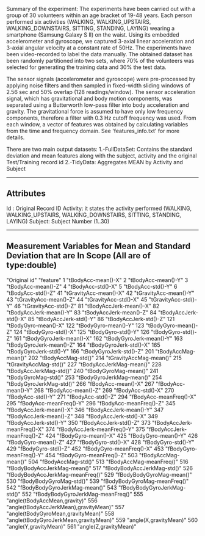 Summary of the experiment:
The experiments have been carried out with a group of 30 volunteers within an age bracket of 19-48 years. Each person performed six activities (WALKING, WALKING_UPSTAIRS, WALKING_DOWNSTAIRS, SITTING, STANDING, LAYING) wearing a smartphone (Samsung Galaxy S II) on the waist. Using its embedded accelerometer and gyroscope, we captured 3-axial linear acceleration and 3-axial angular velocity at a constant rate of 50Hz. The experiments have been video-recorded to label the data manually. The obtained dataset has been randomly partitioned into two sets, where 70% of the volunteers was selected for generating the training data and 30% the test data. 

The sensor signals (accelerometer and gyroscope) were pre-processed by applying noise filters and then sampled in fixed-width sliding windows of 2.56 sec and 50% overlap (128 readings/window). The sensor acceleration signal, which has gravitational and body motion components, was separated using a Butterworth low-pass filter into body acceleration and gravity. The gravitational force is assumed to have only low frequency components, therefore a filter with 0.3 Hz cutoff frequency was used. From each window, a vector of features was obtained by calculating variables from the time and frequency domain. See 'features_info.txt' for more details. 

There are two main output datasets:
1.-FullDataSet: Contains the standard deviation and mean features along with the subject, activity and the original Test/Training record id
2.-TidyData: Aggregates MEAN by Activity and Subject 

----------------
Attributes
----------------
Id : Original Record ID
Activity: it states the activity performed (WALKING, WALKING_UPSTAIRS, WALKING_DOWNSTAIRS, SITTING, STANDING, LAYING)
Subject: Subject Number (1..30)

-------------------
Measurement Variables for Mean and Standard Deviation that are In Scope (All are of type:double)
------------------
"Original id" "feature"
1 "tBodyAcc-mean()-X"
2 "tBodyAcc-mean()-Y"
3 "tBodyAcc-mean()-Z"
4 "tBodyAcc-std()-X"
5 "tBodyAcc-std()-Y"
6 "tBodyAcc-std()-Z"
41 "tGravityAcc-mean()-X"
42 "tGravityAcc-mean()-Y"
43 "tGravityAcc-mean()-Z"
44 "tGravityAcc-std()-X"
45 "tGravityAcc-std()-Y"
46 "tGravityAcc-std()-Z"
81 "tBodyAccJerk-mean()-X"
82 "tBodyAccJerk-mean()-Y"
83 "tBodyAccJerk-mean()-Z"
84 "tBodyAccJerk-std()-X"
85 "tBodyAccJerk-std()-Y"
86 "tBodyAccJerk-std()-Z"
121 "tBodyGyro-mean()-X"
122 "tBodyGyro-mean()-Y"
123 "tBodyGyro-mean()-Z"
124 "tBodyGyro-std()-X"
125 "tBodyGyro-std()-Y"
126 "tBodyGyro-std()-Z"
161 "tBodyGyroJerk-mean()-X"
162 "tBodyGyroJerk-mean()-Y"
163 "tBodyGyroJerk-mean()-Z"
164 "tBodyGyroJerk-std()-X"
165 "tBodyGyroJerk-std()-Y"
166 "tBodyGyroJerk-std()-Z"
201 "tBodyAccMag-mean()"
202 "tBodyAccMag-std()"
214 "tGravityAccMag-mean()"
215 "tGravityAccMag-std()"
227 "tBodyAccJerkMag-mean()"
228 "tBodyAccJerkMag-std()"
240 "tBodyGyroMag-mean()"
241 "tBodyGyroMag-std()"
253 "tBodyGyroJerkMag-mean()"
254 "tBodyGyroJerkMag-std()"
266 "fBodyAcc-mean()-X"
267 "fBodyAcc-mean()-Y"
268 "fBodyAcc-mean()-Z"
269 "fBodyAcc-std()-X"
270 "fBodyAcc-std()-Y"
271 "fBodyAcc-std()-Z"
294 "fBodyAcc-meanFreq()-X"
295 "fBodyAcc-meanFreq()-Y"
296 "fBodyAcc-meanFreq()-Z"
345 "fBodyAccJerk-mean()-X"
346 "fBodyAccJerk-mean()-Y"
347 "fBodyAccJerk-mean()-Z"
348 "fBodyAccJerk-std()-X"
349 "fBodyAccJerk-std()-Y"
350 "fBodyAccJerk-std()-Z"
373 "fBodyAccJerk-meanFreq()-X"
374 "fBodyAccJerk-meanFreq()-Y"
375 "fBodyAccJerk-meanFreq()-Z"
424 "fBodyGyro-mean()-X"
425 "fBodyGyro-mean()-Y"
426 "fBodyGyro-mean()-Z"
427 "fBodyGyro-std()-X"
428 "fBodyGyro-std()-Y"
429 "fBodyGyro-std()-Z"
452 "fBodyGyro-meanFreq()-X"
453 "fBodyGyro-meanFreq()-Y"
454 "fBodyGyro-meanFreq()-Z"
503 "fBodyAccMag-mean()"
504 "fBodyAccMag-std()"
513 "fBodyAccMag-meanFreq()"
516 "fBodyBodyAccJerkMag-mean()"
517 "fBodyBodyAccJerkMag-std()"
526 "fBodyBodyAccJerkMag-meanFreq()"
529 "fBodyBodyGyroMag-mean()"
530 "fBodyBodyGyroMag-std()"
539 "fBodyBodyGyroMag-meanFreq()"
542 "fBodyBodyGyroJerkMag-mean()"
543 "fBodyBodyGyroJerkMag-std()"
552 "fBodyBodyGyroJerkMag-meanFreq()"
555 "angle(tBodyAccMean,gravity)"
556 "angle(tBodyAccJerkMean),gravityMean)"
557 "angle(tBodyGyroMean,gravityMean)"
558 "angle(tBodyGyroJerkMean,gravityMean)"
559 "angle(X,gravityMean)"
560 "angle(Y,gravityMean)"
561 "angle(Z,gravityMean)"
